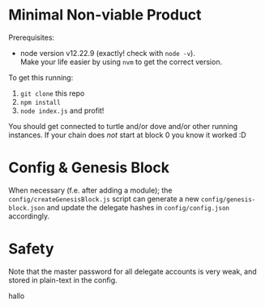 # Minimal Non-viable Product

Prerequisites:
- node version v12.22.9 (exactly! check with `node -v`).  
  Make your life easier by using `nvm` to get the correct version.

To get this running:

1. `git clone` this repo
2. `npm install`
3. `node index.js` and profit!

You should get connected to turtle and/or dove and/or other running instances. If your chain does _not_ start at block 0 you know it worked :D

# Config & Genesis Block

When necessary (f.e. after adding a module); the `config/createGenesisBlock.js` script can generate a new `config/genesis-block.json` and update the delegate hashes in `config/config.json` accordingly.

# Safety

Note that the master password for all delegate accounts is very weak, and stored in plain-text in the config.

hallo